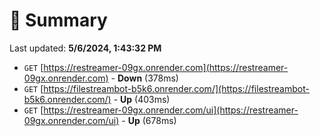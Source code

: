 # 📖 Summary
Last updated: **5/6/2024, 1:43:32 PM**

- `GET` [https://restreamer-09gx.onrender.com](https://restreamer-09gx.onrender.com) - **Down** (378ms)
- `GET` [https://filestreambot-b5k6.onrender.com/](https://filestreambot-b5k6.onrender.com/) - **Up** (403ms)
- `GET` [https://restreamer-09gx.onrender.com/ui](https://restreamer-09gx.onrender.com/ui) - **Up** (678ms)
